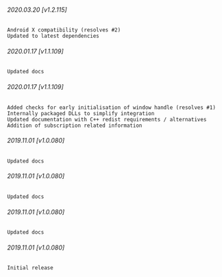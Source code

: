 

###### 2020.03.20 [v1.2.115]

```
Android X compatibility (resolves #2)
Updated to latest dependencies
```


###### 2020.01.17 [v1.1.109]

```
Updated docs
```


###### 2020.01.17 [v1.1.109]

```
Added checks for early initialisation of window handle (resolves #1)
Internally packaged DLLs to simplify integration
Updated documentation with C++ redist requirements / alternatives
Addition of subscription related information
```


###### 2019.11.01 [v1.0.080]

```
Updated docs
```


###### 2019.11.01 [v1.0.080]

```
Updated docs
```


###### 2019.11.01 [v1.0.080]

```
Updated docs
```


###### 2019.11.01 [v1.0.080]

```
Initial release
```
